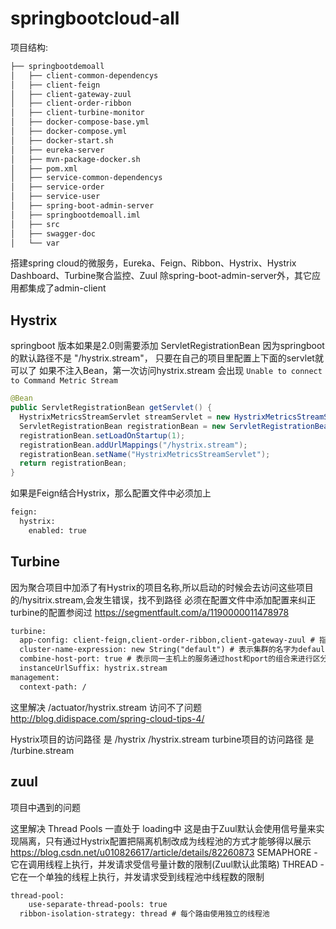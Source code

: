 # springbootcloud-all

项目结构:
 ``` bash
 ├── springbootdemoall
 │   ├── client-common-dependencys
 │   ├── client-feign
 │   ├── client-gateway-zuul
 │   ├── client-order-ribbon
 │   ├── client-turbine-monitor
 │   ├── docker-compose-base.yml
 │   ├── docker-compose.yml
 │   ├── docker-start.sh
 │   ├── eureka-server
 │   ├── mvn-package-docker.sh
 │   ├── pom.xml
 │   ├── service-common-dependencys
 │   ├── service-order
 │   ├── service-user
 │   ├── spring-boot-admin-server
 │   ├── springbootdemoall.iml
 │   ├── src
 │   ├── swagger-doc
 │   └── var
 ```


搭建spring cloud的微服务，Eureka、Feign、Ribbon、Hystrix、Hystrix Dashboard、Turbine聚合监控、Zuul
除spring-boot-admin-server外，其它应用都集成了admin-client

## Hystrix
 
springboot 版本如果是2.0则需要添加 ServletRegistrationBean
因为springboot的默认路径不是 "/hystrix.stream"，
只要在自己的项目里配置上下面的servlet就可以了
如果不注入Bean，第一次访问hystrix.stream 会出现 ```Unable to connect to Command Metric Stream```
  ```java
@Bean
public ServletRegistrationBean getServlet() {
    HystrixMetricsStreamServlet streamServlet = new HystrixMetricsStreamServlet();
    ServletRegistrationBean registrationBean = new ServletRegistrationBean(streamServlet);
    registrationBean.setLoadOnStartup(1);
    registrationBean.addUrlMappings("/hystrix.stream");
    registrationBean.setName("HystrixMetricsStreamServlet");
    return registrationBean;
}
```
如果是Feign结合Hystrix，那么配置文件中必须加上
```xml
feign:
  hystrix:
    enabled: true
```

## Turbine
因为聚合项目中加添了有Hystrix的项目名称,所以启动的时候会去访问这些项目的/hysitrix.stream,会发生错误，找不到路径
必须在配置文件中添加配置来纠正
turbine的配置参阅过 https://segmentfault.com/a/1190000011478978
```xml
turbine:
  app-config: client-feign,client-order-ribbon,client-gateway-zuul # 指定了要监控的应用名字
  cluster-name-expression: new String("default") # 表示集群的名字为default
  combine-host-port: true # 表示同一主机上的服务通过host和port的组合来进行区分，默认情况下是使用host来区分，这样会使本地调试有问题
  instanceUrlSuffix: hystrix.stream
management:
  context-path: /
```

这里解决 /actuator/hystrix.stream 访问不了问题 http://blog.didispace.com/spring-cloud-tips-4/

Hystrix项目的访问路径 是 /hystrix /hystrix.stream
turbine项目的访问路径 是 /turbine.stream

## zuul
项目中遇到的问题

这里解决 Thread Pools 一直处于 loading中
这是由于Zuul默认会使用信号量来实现隔离，只有通过Hystrix配置把隔离机制改成为线程池的方式才能够得以展示
https://blog.csdn.net/u010826617/article/details/82260873
SEMAPHORE - 它在调用线程上执行，并发请求受信号量计数的限制(Zuul默认此策略)
THREAD - 它在一个单独的线程上执行，并发请求受到线程池中线程数的限制

```xml
thread-pool:
    use-separate-thread-pools: true
  ribbon-isolation-strategy: thread # 每个路由使用独立的线程池
```